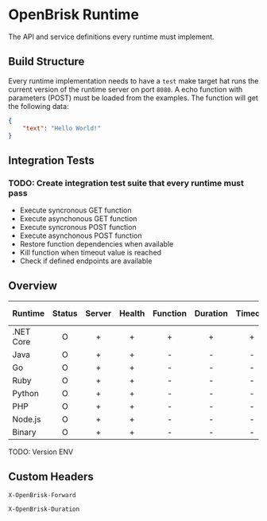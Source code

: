 # OpenBrisk Runtime

The API and service definitions every runtime must implement.

## Build Structure

Every runtime implementation needs to have a `test` make target hat runs the current version 
of the runtime server on port `8080`. A echo function with parameters (POST) must be
loaded from the examples. The function will get the following data:

```json
{
    "text": "Hello World!"
}
```

## Integration Tests

### TODO: Create integration test suite that every runtime must pass

- Execute syncronous GET function
- Execute asynchonous GET function
- Execute syncronous POST function
- Execute asynchonous POST function
- Restore function dependencies when available
- Kill function when timeout value is reached
- Check if defined endpoints are available

## Overview

| Runtime   | Status | Server | Health | Function | Duration | Timeout | Deps | Forward | Hide Protocol | Custom Context |
|-----------|:------:|:------:|:------:|:--------:|:--------:|:-------:|:----:|:-------:|:-------------:|:---------------:
| .NET Core |    O   |    +   |    +   |     +    |     +    |    +    |   +  |    +    |       +       |        -       |
| Java      |    O   |    +   |    +   |     -    |     -    |    -    |   -  |    -    |       -       |        -       |
| Go        |    O   |    +   |    +   |     -    |     -    |    -    |   -  |    -    |       -       |        -       |
| Ruby      |    O   |    +   |    +   |     -    |     -    |    -    |   -  |    -    |       -       |        -       |
| Python    |    O   |    +   |    +   |     -    |     -    |    -    |   -  |    -    |       -       |        -       |
| PHP       |    O   |    +   |    +   |     -    |     -    |    -    |   -  |    -    |       -       |        -       |
| Node.js   |    O   |    +   |    +   |     -    |     -    |    -    |   -  |    -    |       -       |        -       |
| Binary    |    O   |    +   |    +   |     -    |     -    |    -    |   -  |    -    |       -       |        -       |

TODO: Version ENV

## Custom Headers

`X-OpenBrisk-Forward`

`X-OpenBrisk-Duration`
